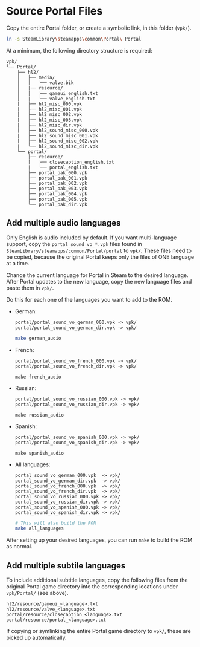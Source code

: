 # Source Portal Files

Copy the entire Portal folder, or create a symbolic link, in this folder (`vpk/`).

```sh
ln -s SteamLibrary\steamapps\common\Portal\ Portal
```

At a minimum, the following directory structure is required:

```
vpk/
└── Portal/
    ├── hl2/
    │   ├── media/
    │   │   └── valve.bik
    │   |── resource/
    │   |   ├── gameui_english.txt
    │   |   └── valve_english.txt
    |   ├── hl2_misc_000.vpk
    |   ├── hl2_misc_001.vpk
    |   ├── hl2_misc_002.vpk
    |   ├── hl2_misc_003.vpk
    |   ├── hl2_misc_dir.vpk
    |   ├── hl2_sound_misc_000.vpk
    |   ├── hl2_sound_misc_001.vpk
    |   ├── hl2_sound_misc_002.vpk
    |   └── hl2_sound_misc_dir.vpk
    └── portal/
        ├── resource/
        |   ├── closecaption_english.txt
        |   └── portal_english.txt
        ├── portal_pak_000.vpk
        ├── portal_pak_001.vpk
        ├── portal_pak_002.vpk
        ├── portal_pak_003.vpk
        ├── portal_pak_004.vpk
        ├── portal_pak_005.vpk
        └── portal_pak_dir.vpk
```

## Add multiple audio languages

Only English is audio included by default. If you want multi-language support,
copy the `portal_sound_vo_*.vpk` files found in `SteamLibrary/steamapps/common/Portal/portal`
to `vpk/`. These files need to be copied, because the original Portal keeps only
the files of ONE language at a time.

Change the current language for Portal in Steam to the desired language. After
Portal updates to the new language, copy the new language files and paste them
in `vpk/`.

Do this for each one of the languages you want to add to the ROM.

* German:
  ```
  portal/portal_sound_vo_german_000.vpk -> vpk/
  portal/portal_sound_vo_german_dir.vpk -> vpk/
  ```
  ```sh
  make german_audio
  ```
  
* French:
  ```
  portal/portal_sound_vo_french_000.vpk -> vpk/
  portal/portal_sound_vo_french_dir.vpk -> vpk/
  ```
  ```
  make french_audio
  ```

* Russian:
  ```
  portal/portal_sound_vo_russian_000.vpk -> vpk/
  portal/portal_sound_vo_russian_dir.vpk -> vpk/
  ```
  ```
  make russian_audio
  ```

* Spanish:
  ```
  portal/portal_sound_vo_spanish_000.vpk -> vpk/
  portal/portal_sound_vo_spanish_dir.vpk -> vpk/
  ```
  ```
  make spanish_audio
  ```

* All languages:
  ```
  portal_sound_vo_german_000.vpk  -> vpk/
  portal_sound_vo_german_dir.vpk  -> vpk/
  portal_sound_vo_french_000.vpk  -> vpk/
  portal_sound_vo_french_dir.vpk  -> vpk/
  portal_sound_vo_russian_000.vpk -> vpk/
  portal_sound_vo_russian_dir.vpk -> vpk/
  portal_sound_vo_spanish_000.vpk -> vpk/
  portal_sound_vo_spanish_dir.vpk -> vpk/
  ```
  ```sh
  # This will also build the ROM
  make all_languages
  ```

After setting up your desired languages, you can run `make` to build the ROM as
normal.

## Add multiple subtile languages

To include additional subtitle languages, copy the following files from the
original Portal game directory into the corresponding locations under `vpk/Portal/`
(see above).

```
hl2/resource/gameui_<language>.txt
hl2/resource/valve_<language>.txt
portal/resource/closecaption_<language>.txt
portal/resource/portal_<language>.txt
```

If copying or symlinking the entire Portal game directory to `vpk/`, these are
picked up automatically.
